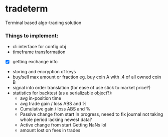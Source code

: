 # tradeterm
Terminal based algo-trading solution

### Things to implement:
- cli interface for config obj
- timeframe transformation
-[x] getting exchange info 
- storing and encryption of keys
- buy/sell max amount or fraction eg. buy coin A with .4 of all owned coin B
- signal into order translation (for ease of use stick to market price?)
- statistics for backtest (as a serializable object?):
	- avg in-position time
	- avg trade gain / loss ABS and %
	- Cumulative gain / loss ABS and %
	- Passive change from start
		In progress, neeed to fix journal not taking whole period lacking newest data?
	- Active change from start
		Getting NaNs lol
	- amount lost on fees in trades


